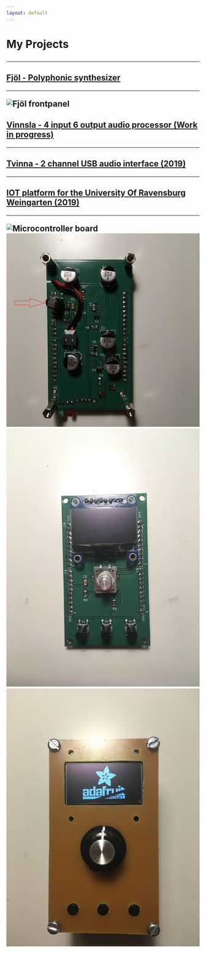 ```yaml
---
layout: default
---
```


<h1> My Projects
<hr class="new1">

<h2> <a href="https://github.com/hallmar/Eurorack-Modules/tree/master/Fj%C3%B6l">Fjöl - Polyphonic synthesizer</a>
<hr> 
<img src="/assets/img/fjöl.png" alt="Fjöl frontpanel">


<h2> <a href="https://github.com/hallmar/Vinnsla-Audio-processor">Vinnsla - 4 input 6 output audio processor (Work in progress)</a>
<hr>
  
<h2> <a href="https://github.com/hallmar/Eurorack-Modules/tree/master/Tvinna">Tvinna - 2 channel USB audio interface (2019)</a> 
<hr> 




<h2> <a href="https://github.com/hallmar/IOT-Platform">IOT platform for the University Of Ravensburg Weingarten (2019)</a>
<hr> 
<img src="/assets/img/fIMG_2385.JPG" alt="Microcontroller board">
<img src="/assets/img/IMG_2386.JPG" alt="Battery charging board ">
<img src="/assets/img/img_2389.jpg" alt="Human interface board">
<img src="/assets/img/img_2388.jpg" alt="Whole platform with frontpanel">


